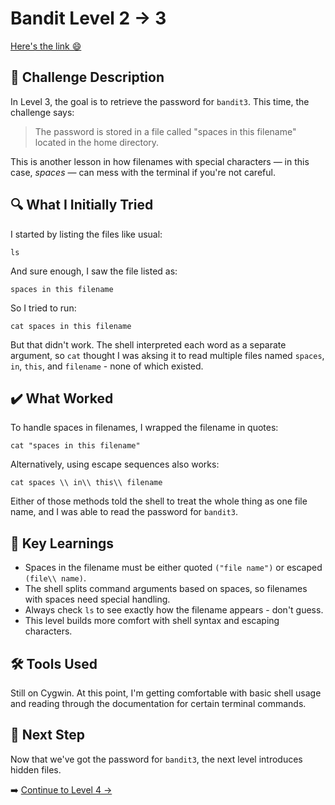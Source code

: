 # Bandit Level 2 → 3
[Here's the link 😄](https://overthewire.org/wargames/bandit/bandit3.html)
## 📝 Challenge Description 
In Level 3, the goal is to retrieve the password for `bandit3`. This time, the challenge says:

> The password is stored in a file called "spaces in this filename" located in the home directory.

This is another lesson in how filenames with special characters — in this case, *spaces* — can mess with the terminal if you're not careful.



## 🔍 What I Initially Tried  
I started by listing the files like usual:
```
ls
```
And sure enough, I saw the file listed as:
```
spaces in this filename
```

So I tried to run:
```
cat spaces in this filename
```
But that didn't work. The shell interpreted each word as a separate argument, so `cat` thought I was aksing it to read multiple files named `spaces`, `in`, `this`, and `filename` - none of which existed. 

## ✔️ What Worked
To handle spaces in filenames, I wrapped the filename in quotes:
```
cat "spaces in this filename"
```
Alternatively, using escape sequences also works:
```
cat spaces \\ in\\ this\\ filename
```
Either of those methods told the shell to treat the whole thing as one file name, and I was able to read the password for `bandit3`. 

## 🧠 Key Learnings
- Spaces in the filename must be either quoted `("file name")` or escaped `(file\\ name)`.
- The shell splits command arguments based on spaces, so filenames with spaces need special handling.
- Always check `ls` to see exactly how the filename appears - don't guess.
- This level builds more comfort with shell syntax and escaping characters.

## 🛠️ Tools Used
Still on Cygwin. At this point, I'm getting comfortable with basic shell usage and reading through the documentation for certain terminal commands. 

## 🔐 Next Step
Now that we've got the password for `bandit3`, the next level introduces hidden files. 

➡️ [Continue to Level 4 →](level4.md)
